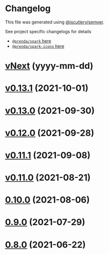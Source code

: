 # Changelog

This file was generated using [@jscutlery/semver](https://github.com/jscutlery/semver).

See project specific changelogs for details

- [`@prenda/spark` here](https://github.com/prenda-school/prenda-spark/blob/main/libs/spark/CHANGELOG.md)
- [`@prenda/spark-icons` here](https://github.com/prenda-school/prenda-spark/blob/main/libs/spark-icons/CHANGELOG.md)

# [vNext](https://github.com/prenda-school/prenda-spark/compare/v0.13.1...vNext) (yyyy-mm-dd)

# [v0.13.1](https://github.com/prenda-school/prenda-spark/compare/v0.13.0...v0.13.1) (2021-10-01)

# [v0.13.0](https://github.com/prenda-school/prenda-spark/compare/v0.12.0...v0.13.0) (2021-09-30)

# [v0.12.0](https://github.com/prenda-school/prenda-spark/compare/v0.11.1...v0.12.0) (2021-09-28)

# [v0.11.1](https://github.com/prenda-school/prenda-spark/compare/v0.11.0...v0.11.1) (2021-09-08)

# [v0.11.0](https://github.com/prenda-school/prenda-spark/compare/v0.10.0...v0.11.0) (2021-08-21)

# [0.10.0](https://github.com/prenda-school/prenda-spark/compare/v0.9.0...v0.10.0) (2021-08-06)

# [0.9.0](https://github.com/prenda-school/prenda-spark/compare/v0.8.0...v0.9.0) (2021-07-29)

# [0.8.0](https://github.com/prenda-school/prenda-spark/compare/v0.7.3...v0.8.0) (2021-06-22)
